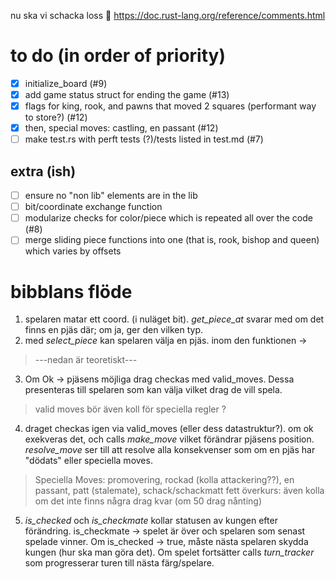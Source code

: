 nu ska vi schacka loss 💃
https://doc.rust-lang.org/reference/comments.html

# to do (in order of priority)
- [X] initialize_board (#9)
- [X] add game status struct for ending the game (#13)
- [X] flags for king, rook, and pawns that moved 2 squares (performant way to store?) (#12)
- [X] then, special moves: castling, en passant (#12)
- [ ] make test.rs with perft tests (?)/tests listed in test.md (#7)
## extra (ish)
- [ ] ensure no "non lib" elements are in the lib 
- [ ] bit/coordinate exchange function
- [ ] modularize checks for color/piece which is repeated all over the code (#8)
- [ ] merge sliding piece functions into one (that is, rook, bishop and queen) which varies by offsets

# bibblans flöde
1. spelaren matar ett coord. (i nuläget bit). *get_piece_at* svarar med om det finns en pjäs där; om ja, ger den vilken typ.
2. med *select_piece* kan spelaren välja en pjäs. inom den funktionen ->
> ---nedan är teoretiskt---
3. Om Ok -> pjäsens möjliga drag checkas med valid_moves. Dessa presenteras till spelaren som kan välja vilket drag de vill spela. 
> valid moves bör även koll för speciella regler ?
4. draget checkas igen via valid_moves (eller dess datastruktur?). om ok exekveras det, och calls *make_move* vilket förändrar pjäsens position. *resolve_move* ser till att resolve alla konsekvenser som om en pjäs har "dödats" eller speciella moves.
> Speciella Moves: promovering, rockad (kolla attackering??), en passant, patt (stalemate), schack/schackmatt
> fett överkurs: även kolla om det inte finns några drag kvar (om 50 drag nånting)
5. *is_checked* och *is_checkmate* kollar statusen av kungen efter förändring. is_checkmate -> spelet är över och spelaren som senast spelade vinner. Om is_checked -> true, måste nästa spelaren skydda kungen (hur ska man göra det). Om spelet fortsätter calls *turn_tracker* som progresserar turen till nästa färg/spelare.  
